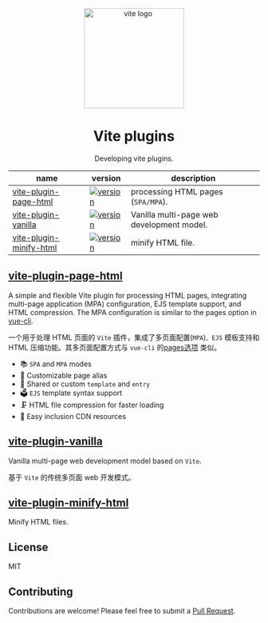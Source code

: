 <div align="center">
  <a href="https://vitejs.dev/">
    <img width="200" height="200" hspace="10" src="https://vitejs.dev/logo.svg" alt="vite logo" />
  </a>
  <h1>Vite plugins</h1>
  <p>
    Developing vite plugins.
  </p>
</div>

| name                                                                                                | version                                                                                                                                              | description                               |
| --------------------------------------------------------------------------------------------------- | ---------------------------------------------------------------------------------------------------------------------------------------------------- | ----------------------------------------- |
| [vite-plugin-page-html](https://github.com/Marinerer/vite-plugins/tree/main/packages/page-html)     | [![version](https://img.shields.io/npm/v/vite-plugin-page-html?style=flat-square&logo=npm)](https://www.npmjs.com/package/vite-plugin-page-html)     | processing HTML pages (`SPA/MPA`).        |
| [vite-plugin-vanilla](https://github.com/Marinerer/vite-plugins/tree/main/packages/vanilla)         | [![version](https://img.shields.io/npm/v/vite-plugin-vanilla?style=flat-square&logo=npm)](https://www.npmjs.com/package/vite-plugin-vanilla)         | Vanilla multi-page web development model. |
| [vite-plugin-minify-html](https://github.com/Marinerer/vite-plugins/tree/main/packages/minify-html) | [![version](https://img.shields.io/npm/v/vite-plugin-minify-html?style=flat-square&logo=npm)](https://www.npmjs.com/package/vite-plugin-minify-html) | minify HTML file.                         |

## [vite-plugin-page-html](https://github.com/Marinerer/vite-plugins/tree/main/packages/page-html)

A simple and flexible Vite plugin for processing HTML pages, integrating multi-page application (MPA) configuration, EJS template support, and HTML compression. The MPA configuration is similar to the pages option in [vue-cli](<(https://cli.vuejs.org/en/config/#pages)>).

一个用于处理 HTML 页面的 `Vite` 插件，集成了多页面配置(`MPA`)`、EJS` 模板支持和 HTML 压缩功能。其多页面配置方式与 `vue-cli` 的[pages选项](https://cli.vuejs.org/en/config/#pages) 类似。

- 📚 `SPA` and `MPA` modes
- 📡 Customizable page alias
- 🔑 Shared or custom `template` and `entry`
- 🗳 `EJS` template syntax support
- 🗜 HTML file compression for faster loading
- 🔗 Easy inclusion CDN resources

## [vite-plugin-vanilla](https://github.com/Marinerer/vite-plugins/tree/main/packages/vanilla)

Vanilla multi-page web development model based on `Vite`.

基于 `Vite` 的传统多页面 web 开发模式。

## [vite-plugin-minify-html](https://github.com/Marinerer/vite-plugins/tree/main/packages/minify-html)

Minify HTML files.

## License

MIT

## Contributing

Contributions are welcome! Please feel free to submit a [Pull Request](https://github.com/Marinerer/vite-plugins/pulls).
